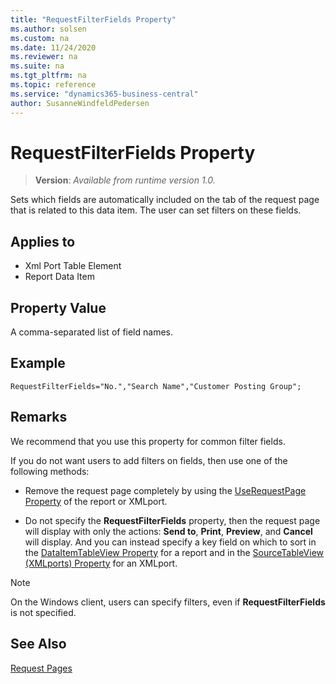 ```yaml
---
title: "RequestFilterFields Property"
ms.author: solsen
ms.custom: na
ms.date: 11/24/2020
ms.reviewer: na
ms.suite: na
ms.tgt_pltfrm: na
ms.topic: reference
ms.service: "dynamics365-business-central"
author: SusanneWindfeldPedersen
---
```

[//]: # (START>DO_NOT_EDIT)
[//]: # (IMPORTANT:Do not edit any of the content between here and the END>DO_NOT_EDIT.)
[//]: # (Any modifications should be made in the .xml files in the ModernDev repo.)
# RequestFilterFields Property
> **Version**: _Available from runtime version 1.0._

Sets which fields are automatically included on the tab of the request page that is related to this data item. The user can set filters on these fields.

## Applies to
-   Xml Port Table Element
-   Report Data Item


[//]: # (IMPORTANT: END>DO_NOT_EDIT)


## Property Value

A comma-separated list of field names.  

## Example

```AL
RequestFilterFields="No.","Search Name","Customer Posting Group";
```
  
## Remarks

We recommend that you use this property for common filter fields.
  
If you do not want users to add filters on fields, then use one of the following methods:  

- Remove the request page completely by using the [UseRequestPage Property](devenv-userequestpage-property.md) of the report or XMLport. 

- Do not specify the **RequestFilterFields** property, then the request page will display with only the actions: **Send to**, **Print**, **Preview**, and **Cancel** will display. And you can instead specify a key field on which to sort in the [DataItemTableView Property](devenv-dataitemtableview-property.md) for a report and in the [SourceTableView (XMLports) Property](devenv-sourcetableview-XMLports-property.md) for an XMLport.  

> [!NOTE]  
> On the Windows client, users can specify filters, even if **RequestFilterFields** is not specified.

## See Also

[Request Pages](../devenv-request-pages.md)  